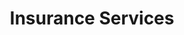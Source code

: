 ---
title: Insurance Services
intro: Customized Insurances Services 
image: /assets/img/about-image/office-comp.jpg
---